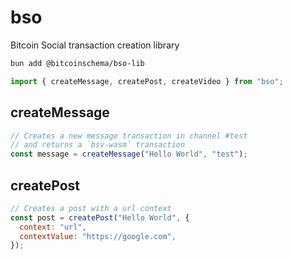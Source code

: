 # bso

Bitcoin Social transaction creation library

```bash
bun add @bitcoinschema/bso-lib
```

```js
import { createMessage, createPost, createVideo } from "bso";
```

## createMessage

```js
// Creates a new message transaction in channel #test
// and returns a `bsv-wasm` transaction
const message = createMessage("Hello World", "test");
```

## createPost

```js
// Creates a post with a url context
const post = createPost("Hello World", {
  context: "url",
  contextValue: "https://google.com",
});
```
